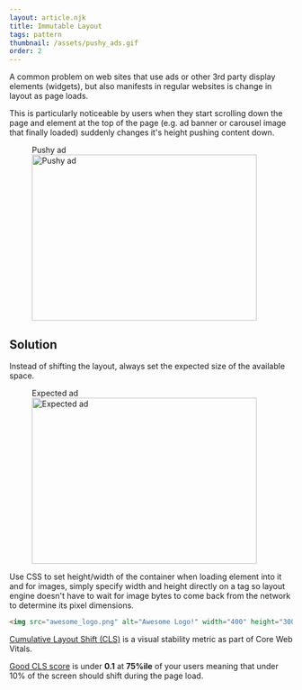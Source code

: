 ```yaml
---
layout: article.njk
title: Immutable Layout
tags: pattern
thumbnail: /assets/pushy_ads.gif
order: 2
---
```


A common problem on web sites that use ads or other 3rd party display elements (widgets), but also manifests in regular websites is change in layout as page loads.

This is particularly noticeable by users when they start scrolling down the page and element at the top of the page (e.g. ad banner or carousel image that finally loaded) suddenly changes it's height pushing content down.

<!-- excerpt -->

<figure>
<figcaption>Pushy ad</figcaption>
<img src="/assets/pushy_ads.gif" width="400" height="295" alt="Pushy ad"/>
</figure>

## Solution

Instead of shifting the layout, always set the expected size of the available space.

<figure>
<figcaption>Expected ad</figcaption>
<img src="/assets/expected_ads.gif" width="400" height="295" alt="Expected ad"/>
</figure>

Use CSS to set height/width of the container when loading element into it and for images, simply specify width and height directly on a tag so layout engine doesn't have to wait for image bytes to come back from the network to determine its pixel dimensions.

```html
<img src="awesome_logo.png" alt="Awesome Logo!" width="400" height="300" />
```

[Cumulative Layout Shift (CLS)](https://web.dev/articles/cls) is a visual stability metric as part of Core Web Vitals.

[Good CLS score](https://web.dev/articles/cls#what-is-a-good-cls-score) is under **0.1** at **75%ile** of your users meaning that under 10% of the screen should shift during the page load.
